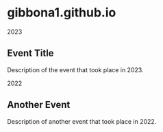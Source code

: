 # gibbona1.github.io
<link href="{{ 'style.css' | relative_url }}" rel="stylesheet">

<div class="timeline">
  <div class="container left">
    <div class="date">2023</div>
    <div class="content">
      <h2>Event Title</h2>
      <p>Description of the event that took place in 2023.</p>
    </div>
  </div>
  <div class="container right">
    <div class="date">2022</div>
    <div class="content">
      <h2>Another Event</h2>
      <p>Description of another event that took place in 2022.</p>
    </div>
  </div>
  <!-- Repeat the .container div for each event in your timeline. -->
</div>
